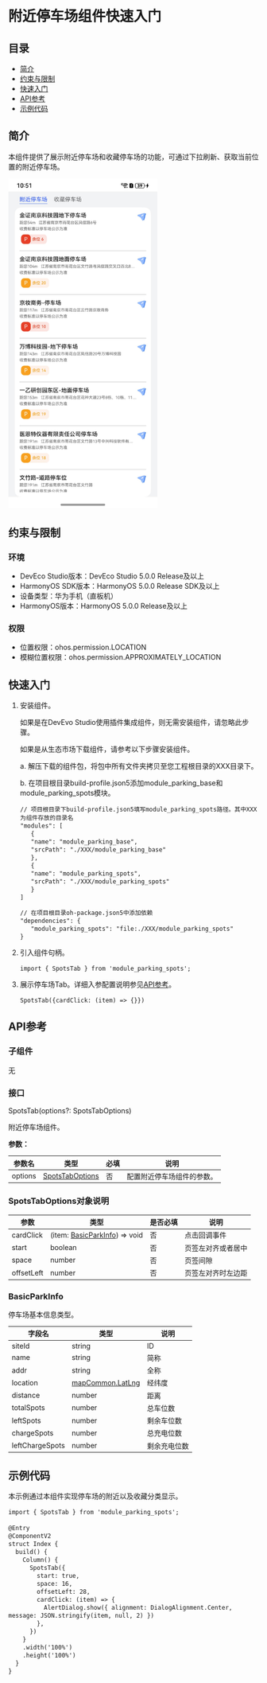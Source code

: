 # 附近停车场组件快速入门

## 目录

- [简介](#简介)
- [约束与限制](#约束与限制)
- [快速入门](#快速入门)
- [API参考](#API参考)
- [示例代码](#示例代码)

## 简介

本组件提供了展示附近停车场和收藏停车场的功能，可通过下拉刷新、获取当前位置的附近停车场。

<img src="./screenshots/park_spots.jpeg" alt="附近" width="300" >

## 约束与限制

### 环境

* DevEco Studio版本：DevEco Studio 5.0.0 Release及以上
* HarmonyOS SDK版本：HarmonyOS 5.0.0 Release SDK及以上
* 设备类型：华为手机（直板机）
* HarmonyOS版本：HarmonyOS 5.0.0 Release及以上

### 权限

* 位置权限：ohos.permission.LOCATION
* 模糊位置权限：ohos.permission.APPROXIMATELY_LOCATION

## 快速入门

1. 安装组件。

   如果是在DevEvo Studio使用插件集成组件，则无需安装组件，请忽略此步骤。

   如果是从生态市场下载组件，请参考以下步骤安装组件。

   a. 解压下载的组件包，将包中所有文件夹拷贝至您工程根目录的XXX目录下。

   b. 在项目根目录build-profile.json5添加module_parking_base和module_parking_spots模块。

   ```
   // 项目根目录下build-profile.json5填写module_parking_spots路径。其中XXX为组件存放的目录名
   "modules": [
      {
      "name": "module_parking_base",
      "srcPath": "./XXX/module_parking_base"
      },
      {
      "name": "module_parking_spots",
      "srcPath": "./XXX/module_parking_spots"
      }
   ]
   ```

   ```
   // 在项目根目录oh-package.json5中添加依赖
   "dependencies": {
      "module_parking_spots": "file:./XXX/module_parking_spots"
   }
   ```

2. 引入组件句柄。

   ```
   import { SpotsTab } from 'module_parking_spots';
   ```

3. 展示停车场Tab。详细入参配置说明参见[API参考](#API参考)。

   ```
   SpotsTab({cardClick: (item) => {}})
   ```

## API参考

### 子组件

无

### 接口

SpotsTab(options?: SpotsTabOptions)

附近停车场组件。

**参数：**

| 参数名     | 类型                                      | 必填 | 说明            |
|---------|-----------------------------------------|----|---------------|
| options | [SpotsTabOptions](#SpotsTabOptions对象说明) | 否  | 配置附近停车场组件的参数。 |

### SpotsTabOptions对象说明

| 参数         | 类型                                              | 是否必填 | 说明        |
|------------|-------------------------------------------------|------|-----------|
| cardClick  | (item: [BasicParkInfo](#BasicParkInfo)) => void | 否    | 点击回调事件    |
| start      | boolean                                         | 否    | 页签左对齐或者居中 |
| space      | number                                          | 否    | 页签间隙      |
| offsetLeft | number                                          | 否    | 页签左对齐时左边距 |

### BasicParkInfo

停车场基本信息类型。

| 字段名             | 类型                                                                                                                     | 说明     |
|-----------------|------------------------------------------------------------------------------------------------------------------------|--------|
| siteId          | string                                                                                                                 | ID     |
| name            | string                                                                                                                 | 简称     |
| addr            | string                                                                                                                 | 全称     |
| location        | [mapCommon.LatLng](https://developer.huawei.com/consumer/cn/doc/harmonyos-references/map-common#section20691173773810) | 经纬度    |
| distance        | number                                                                                                                 | 距离     |
| totalSpots      | number                                                                                                                 | 总车位数   |
| leftSpots       | number                                                                                                                 | 剩余车位数  |
| chargeSpots     | number                                                                                                                 | 总充电位数  |
| leftChargeSpots | number                                                                                                                 | 剩余充电位数 |


## 示例代码

本示例通过本组件实现停车场的附近以及收藏分类显示。

```
import { SpotsTab } from 'module_parking_spots';

@Entry
@ComponentV2
struct Index {
  build() {
    Column() {
      SpotsTab({
        start: true,
        space: 16,
        offsetLeft: 28,
        cardClick: (item) => {
          AlertDialog.show({ alignment: DialogAlignment.Center, message: JSON.stringify(item, null, 2) })
        },
      })
    }
    .width('100%')
    .height('100%')
  }
}
```
